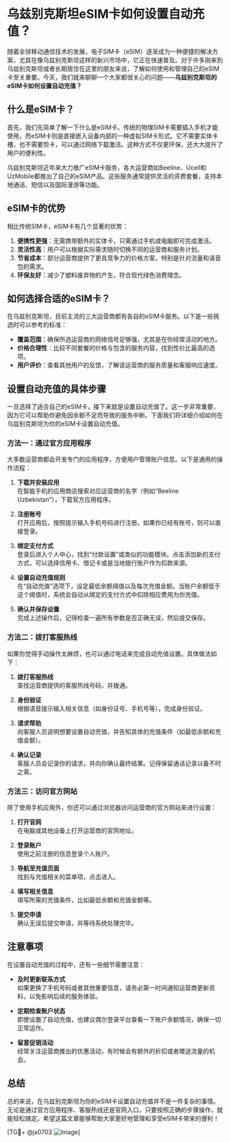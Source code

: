 # 乌兹别克斯坦eSIM卡如何设置自动充值？

随着全球移动通信技术的发展，电子SIM卡（eSIM）逐渐成为一种便捷的解决方案，尤其在像乌兹别克斯坦这样的新兴市场中，它正在快速普及。对于许多刚来到乌兹别克斯坦或者长期居住在这里的朋友来说，了解如何使用和管理自己的eSIM卡至关重要。今天，我们就来聊聊一个大家都很关心的问题——**乌兹别克斯坦的eSIM卡如何设置自动充值？**

## 什么是eSIM卡？

首先，我们先简单了解一下什么是eSIM卡。传统的物理SIM卡需要插入手机才能使用，而eSIM卡则是直接嵌入设备内部的一种虚拟SIM卡形式。它不需要实体卡槽，也不需要剪卡，可以通过网络下载激活。这种方式不仅更环保，还大大提升了用户的便利性。

乌兹别克斯坦近年来大力推广eSIM卡服务，各大运营商如Beeline、Ucell和UzMobile都推出了自己的eSIM产品。这些服务通常提供灵活的资费套餐，支持本地通话、短信以及国际漫游等功能。

## eSIM卡的优势

相比传统SIM卡，eSIM卡有几个显著的优势：

1. **便携性更强**：无需携带额外的实体卡，只需通过手机或电脑即可完成激活。
2. **灵活性高**：用户可以根据实际需求随时切换不同的运营商和服务计划。
3. **节省成本**：部分运营商提供了更具竞争力的价格方案，特别是针对流量和语音包的需求。
4. **环保友好**：减少了塑料废弃物的产生，符合现代绿色消费理念。

## 如何选择合适的eSIM卡？

在乌兹别克斯坦，目前主流的三大运营商都有各自的eSIM卡服务。以下是一些挑选时可以参考的标准：

- **覆盖范围**：确保所选运营商的网络信号足够强，尤其是在你经常活动的地方。
- **价格合理性**：比较不同套餐的价格与包含的服务内容，找到性价比最高的选项。
- **用户评价**：查看其他用户的反馈，了解该运营商的服务质量和客服响应速度。

## 设置自动充值的具体步骤

一旦选择了适合自己的eSIM卡，接下来就是设置自动充值了。这一步非常重要，因为它可以帮助你避免因余额不足而导致的服务中断。下面我们将详细介绍如何在乌兹别克斯坦为你的eSIM卡设置自动充值。

### 方法一：通过官方应用程序

大多数运营商都会开发专门的应用程序，方便用户管理账户信息。以下是通用的操作流程：

1. **下载并安装应用**  
   在智能手机的应用商店搜索对应运营商的名字（例如“Beeline Uzbekistan”），下载官方应用程序。
   
2. **注册账号**  
   打开应用后，按照提示输入手机号码进行注册。如果你已经有账号，则可以直接登录。

3. **绑定支付方式**  
   登录后进入个人中心，找到“付款设置”或类似的功能模块。点击添加新的支付方式，可以选择信用卡、借记卡或是当地银行账户作为扣款来源。

4. **设置自动充值规则**  
   在“自动充值”选项下，设定最低余额阈值以及每次充值金额。当账户余额低于这个阈值时，系统会自动从绑定的支付方式中扣除相应费用为你充值。

5. **确认并保存设置**  
   完成上述操作后，记得检查一遍所有参数是否正确无误，然后提交保存。

### 方法二：拨打客服热线

如果你觉得手动操作太麻烦，也可以通过电话来完成自动充值设置。具体做法如下：

1. **拨打客服热线**  
   查找运营商提供的客服热线号码，并拨通。

2. **身份验证**  
   根据语音提示输入相关信息（如身份证号、手机号等），完成身份验证。

3. **请求帮助**  
   向客服人员说明想要设置自动充值，并告知具体的充值条件（如最低余额和充值金额）。

4. **确认记录**  
   客服人员会记录你的请求，并向你确认最终结果。记得保留通话记录以备不时之需。

### 方法三：访问官方网站

除了使用手机应用外，你还可以通过浏览器访问运营商的官方网站来进行设置：

1. **打开官网**  
   在电脑或其他设备上打开运营商的官网地址。

2. **登录账户**  
   使用之前注册的信息登录个人账户。

3. **导航至充值页面**  
   找到与充值相关的菜单项，点击进入。

4. **填写相关信息**  
   填写所需的充值条件，比如最低余额和充值金额等。

5. **提交申请**  
   确认无误后提交申请，并等待系统处理完毕。

## 注意事项

在设置自动充值的过程中，还有一些细节需要注意：

- **及时更新联系方式**  
  如果更换了手机号码或者其他重要信息，请务必第一时间通知运营商更新资料，以免影响后续的服务体验。

- **定期检查账户状态**  
  即使设置了自动充值，也建议偶尔登录平台查看一下账户余额情况，确保一切正常运作。

- **留意促销活动**  
  经常关注运营商推出的优惠活动，有时候会有额外的折扣或者赠送流量的机会。

## 总结

总的来说，在乌兹别克斯坦为你的eSIM卡设置自动充值并不是一件复杂的事情。无论是通过官方应用程序、客服热线还是官网入口，只要按照正确的步骤操作，就能轻松搞定。希望这篇文章能够帮助大家更好地管理和享受eSIM卡带来的便利！

[TG💪+ @jx0703 ![Image](https://github.com/user-attachments/assets/dbca1d08-cadb-493c-b0ec-ad6f7a83f270)]